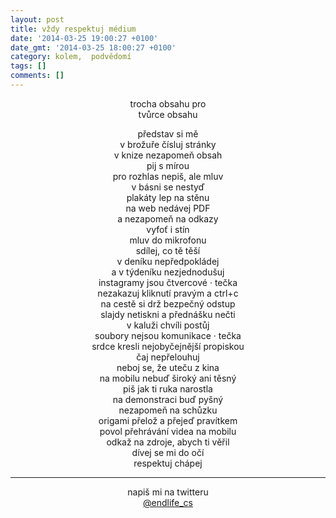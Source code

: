 ```yaml
---
layout: post
title: vždy respektuj médium
date: '2014-03-25 19:00:27 +0100'
date_gmt: '2014-03-25 18:00:27 +0100'
category: kolem,  podvědomí
tags: []
comments: []
---
```

<p style="text-align: center">trocha obsahu pro<br />
tvůrce obsahu</p>
<p style="text-align: center">představ si mě<br />
v brožuře čísluj stránky<br />
v knize nezapomeň obsah<br />
pij s mírou<br />
pro rozhlas nepiš, ale mluv<br />
v básni se nestyď<br />
plakáty lep na stěnu<br />
na web nedávej PDF<br />
a nezapomeň na odkazy<br />
vyfoť i stín<br />
mluv do mikrofonu<br />
sdílej, co tě těší<br />
v deníku nepředpokládej<br />
a v týdeníku nezjednodušuj<br />
instagramy jsou čtvercové &middot; tečka<br />
nezakazuj kliknutí pravým a ctrl+c<br />
na cestě si drž bezpečný odstup<br />
slajdy netiskni a přednášku nečti<br />
v kaluži chvíli postůj<br />
soubory nejsou komunikace &middot; tečka<br />
srdce kresli nejobyčejnější propiskou<br />
čaj nepřelouhuj<br />
neboj se, že uteču z kina<br />
na mobilu nebuď široký ani těsný<br />
piš jak ti ruka narostla<br />
na demonstraci buď pyšný<br />
nezapomeň na schůzku<br />
origami přelož a přejeď pravítkem<br />
povol přehrávání videa na mobilu<br />
odkaž na zdroje, abych ti věřil<br />
dívej se mi do očí<br />
respektuj chápej</p>
<hr>
<p style="text-align: center">napiš mi na twitteru<br />
<a href="http://twitter.com/endlife_cs">@endlife_cs</a></p>
